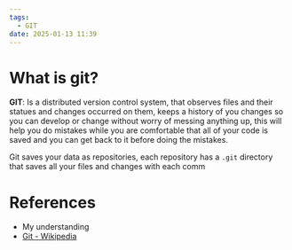 ```yaml
---
tags:
  - GIT
date: 2025-01-13 11:39
---
```

# What is git?
**GIT**: Is a distributed version control system, that observes files and their statues and changes occurred on them, keeps a history of you changes so you can develop or change without worry of messing anything up, this will help you do mistakes while you are comfortable that all of your code is saved and you can get back to it before doing the mistakes.

Git saves your data as repositories, each repository has a `.git` directory that saves all your files and changes with each comm
# References
- My understanding
- [Git - Wikipedia](https://en.wikipedia.org/wiki/Git)
